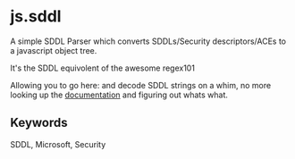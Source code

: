 # js.sddl #

A simple SDDL Parser which converts SDDLs/Security descriptors/ACEs to a javascript object tree.

It's the SDDL equivolent of the awesome regex101

Allowing you to go here: and decode SDDL strings on a whim, no more looking up the [documentation](https://msdn.microsoft.com/en-us/library/windows/desktop/aa379567(v=vs.85).aspx) and figuring out whats what.


## Keywords ##
SDDL, Microsoft, Security
